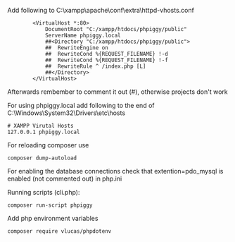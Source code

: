 Add following to C:\xampp\apache\conf\extra\httpd-vhosts.conf

```
        <VirtualHost *:80>
            DocumentRoot "C:/xampp/htdocs/phpiggy/public"
            ServerName phpiggy.local
            ##<Directory "C:/xampp/htdocs/phpiggy/public">
            ##	RewriteEngine on
            ##	RewriteCond %{REQUEST_FILENAME} !-d
            ##	RewriteCond %{REQUEST_FILENAME} !-f
            ##	RewriteRule ^ /index.php [L]
            ##</Directory>
        </VirtualHost>
```
Afterwards rembember to comment it out (#), otherwise projects don't work

For using phpiggy.local add following to the end of C:\Windows\System32\Drivers\etc\hosts

```
# XAMPP Virutal Hosts
127.0.0.1 phpiggy.local
```

For reloading composer use 
```
composer dump-autoload
```

For enabling the database connections check that extention=pdo_mysql is enabled (not commented out) in php.ini

Running scripts (cli.php):
```
composer run-script phpiggy 
```

Add php environment variables 
```
composer require vlucas/phpdotenv
```